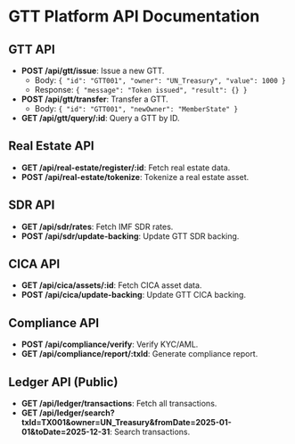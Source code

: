 # GTT Platform API Documentation

## GTT API
- **POST /api/gtt/issue**: Issue a new GTT.
  - Body: `{ "id": "GTT001", "owner": "UN_Treasury", "value": 1000 }`
  - Response: `{ "message": "Token issued", "result": {} }`
- **POST /api/gtt/transfer**: Transfer a GTT.
  - Body: `{ "id": "GTT001", "newOwner": "MemberState" }`
- **GET /api/gtt/query/:id**: Query a GTT by ID.

## Real Estate API
- **GET /api/real-estate/register/:id**: Fetch real estate data.
- **POST /api/real-estate/tokenize**: Tokenize a real estate asset.

## SDR API
- **GET /api/sdr/rates**: Fetch IMF SDR rates.
- **POST /api/sdr/update-backing**: Update GTT SDR backing.

## CICA API
- **GET /api/cica/assets/:id**: Fetch CICA asset data.
- **POST /api/cica/update-backing**: Update GTT CICA backing.

## Compliance API
- **POST /api/compliance/verify**: Verify KYC/AML.
- **GET /api/compliance/report/:txId**: Generate compliance report.

## Ledger API (Public)
- **GET /api/ledger/transactions**: Fetch all transactions.
- **GET /api/ledger/search?txId=TX001&owner=UN_Treasury&fromDate=2025-01-01&toDate=2025-12-31**: Search transactions.
